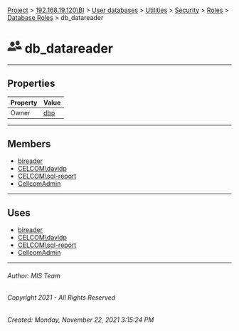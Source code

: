 #### 

[Project](../../../../../../index.md) > [192.168.19.120\\BI](../../../../../index.md) > [User databases](../../../../index.md) > [Utilities](../../../index.md) > [Security](../../index.md) > [Roles](../index.md) > [Database Roles](Database_Roles.md) > db_datareader

# ![Database Roles](../../../../../../Images/Role_Database32.png) db_datareader

---

## <a name="#properties"></a>Properties

| Property | Value |
|---|---|
| Owner | [dbo](../../Users/dbo.md) |


---

## <a name="#members"></a>Members

* [bireader](../../Users/bireader.md)
* [CELCOM\\davidp](../../Users/CELCOM_davidp.md)
* [CELCOM\\sql-report](../../Users/CELCOM_sql-report.md)
* [CellcomAdmin](../../Users/CellcomAdmin.md)


---

## <a name="#uses"></a>Uses

* [bireader](../../Users/bireader.md)
* [CELCOM\\davidp](../../Users/CELCOM_davidp.md)
* [CELCOM\\sql-report](../../Users/CELCOM_sql-report.md)
* [CellcomAdmin](../../Users/CellcomAdmin.md)


---

###### Author:  MIS Team

###### Copyright 2021 - All Rights Reserved

###### Created: Monday, November 22, 2021 3:15:24 PM

